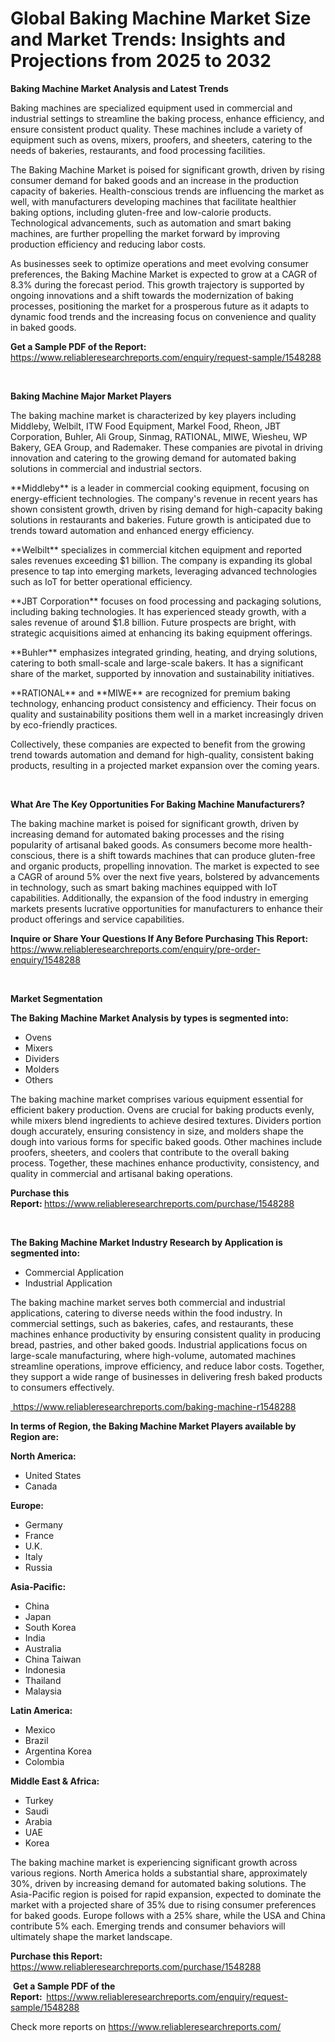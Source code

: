 <p><h1>Global Baking Machine Market Size and Market Trends: Insights and Projections from 2025 to 2032</h1></p><p><strong>Baking Machine Market Analysis and Latest Trends</strong></p>
<p><p>Baking machines are specialized equipment used in commercial and industrial settings to streamline the baking process, enhance efficiency, and ensure consistent product quality. These machines include a variety of equipment such as ovens, mixers, proofers, and sheeters, catering to the needs of bakeries, restaurants, and food processing facilities. </p><p>The Baking Machine Market is poised for significant growth, driven by rising consumer demand for baked goods and an increase in the production capacity of bakeries. Health-conscious trends are influencing the market as well, with manufacturers developing machines that facilitate healthier baking options, including gluten-free and low-calorie products. Technological advancements, such as automation and smart baking machines, are further propelling the market forward by improving production efficiency and reducing labor costs.</p><p>As businesses seek to optimize operations and meet evolving consumer preferences, the Baking Machine Market is expected to grow at a CAGR of 8.3% during the forecast period. This growth trajectory is supported by ongoing innovations and a shift towards the modernization of baking processes, positioning the market for a prosperous future as it adapts to dynamic food trends and the increasing focus on convenience and quality in baked goods.</p></p>
<p><strong>Get a Sample PDF of the Report:&nbsp;</strong> <a href="https://www.reliableresearchreports.com/enquiry/request-sample/1548288?utm_campaign=2102&utm_medium=2&utm_source=Github&utm_content=ia&utm_term=20022025&utm_id=baking-machine">https://www.reliableresearchreports.com/enquiry/request-sample/1548288</a></p>
<p>&nbsp;</p>
<p><strong>Baking Machine Major Market Players</strong></p>
<p><p>The baking machine market is characterized by key players including Middleby, Welbilt, ITW Food Equipment, Markel Food, Rheon, JBT Corporation, Buhler, Ali Group, Sinmag, RATIONAL, MIWE, Wiesheu, WP Bakery, GEA Group, and Rademaker. These companies are pivotal in driving innovation and catering to the growing demand for automated baking solutions in commercial and industrial sectors.</p><p>**Middleby** is a leader in commercial cooking equipment, focusing on energy-efficient technologies. The company's revenue in recent years has shown consistent growth, driven by rising demand for high-capacity baking solutions in restaurants and bakeries. Future growth is anticipated due to trends toward automation and enhanced energy efficiency.</p><p>**Welbilt** specializes in commercial kitchen equipment and reported sales revenues exceeding $1 billion. The company is expanding its global presence to tap into emerging markets, leveraging advanced technologies such as IoT for better operational efficiency.</p><p>**JBT Corporation** focuses on food processing and packaging solutions, including baking technologies. It has experienced steady growth, with a sales revenue of around $1.8 billion. Future prospects are bright, with strategic acquisitions aimed at enhancing its baking equipment offerings.</p><p>**Buhler** emphasizes integrated grinding, heating, and drying solutions, catering to both small-scale and large-scale bakers. It has a significant share of the market, supported by innovation and sustainability initiatives.</p><p>**RATIONAL** and **MIWE** are recognized for premium baking technology, enhancing product consistency and efficiency. Their focus on quality and sustainability positions them well in a market increasingly driven by eco-friendly practices.</p><p>Collectively, these companies are expected to benefit from the growing trend towards automation and demand for high-quality, consistent baking products, resulting in a projected market expansion over the coming years.</p></p>
<p>&nbsp;</p>
<p><strong>What Are The Key Opportunities For Baking Machine Manufacturers?</strong></p>
<p><p>The baking machine market is poised for significant growth, driven by increasing demand for automated baking processes and the rising popularity of artisanal baked goods. As consumers become more health-conscious, there is a shift towards machines that can produce gluten-free and organic products, propelling innovation. The market is expected to see a CAGR of around 5% over the next five years, bolstered by advancements in technology, such as smart baking machines equipped with IoT capabilities. Additionally, the expansion of the food industry in emerging markets presents lucrative opportunities for manufacturers to enhance their product offerings and service capabilities.</p></p>
<p><strong>Inquire or Share Your Questions If Any Before Purchasing This Report:</strong> <a href="https://www.reliableresearchreports.com/enquiry/pre-order-enquiry/1548288?utm_campaign=2102&utm_medium=2&utm_source=Github&utm_content=ia&utm_term=20022025&utm_id=baking-machine">https://www.reliableresearchreports.com/enquiry/pre-order-enquiry/1548288</a></p>
<p>&nbsp;</p>
<p><strong>Market Segmentation</strong></p>
<p><strong>The Baking Machine Market Analysis by types is segmented into:</strong></p>
<p><ul><li>Ovens</li><li>Mixers</li><li>Dividers</li><li>Molders</li><li>Others</li></ul></p>
<p><p>The baking machine market comprises various equipment essential for efficient bakery production. Ovens are crucial for baking products evenly, while mixers blend ingredients to achieve desired textures. Dividers portion dough accurately, ensuring consistency in size, and molders shape the dough into various forms for specific baked goods. Other machines include proofers, sheeters, and coolers that contribute to the overall baking process. Together, these machines enhance productivity, consistency, and quality in commercial and artisanal baking operations.</p></p>
<p><strong>Purchase this Report:&nbsp;</strong><a href="https://www.reliableresearchreports.com/purchase/1548288?utm_campaign=2102&utm_medium=2&utm_source=Github&utm_content=ia&utm_term=20022025&utm_id=baking-machine">https://www.reliableresearchreports.com/purchase/1548288</a></p>
<p>&nbsp;</p>
<p><strong>The Baking Machine Market Industry Research by Application is segmented into:</strong></p>
<p><ul><li>Commercial Application</li><li>Industrial Application</li></ul></p>
<p><p>The baking machine market serves both commercial and industrial applications, catering to diverse needs within the food industry. In commercial settings, such as bakeries, cafes, and restaurants, these machines enhance productivity by ensuring consistent quality in producing bread, pastries, and other baked goods. Industrial applications focus on large-scale manufacturing, where high-volume, automated machines streamline operations, improve efficiency, and reduce labor costs. Together, they support a wide range of businesses in delivering fresh baked products to consumers effectively.</p></p>
<p><a href="https://www.reliableresearchreports.com/baking-machine-r1548288?utm_campaign=2102&utm_medium=2&utm_source=Github&utm_content=ia&utm_term=20022025&utm_id=baking-machine">&nbsp;https://www.reliableresearchreports.com/baking-machine-r1548288</a></p>
<p><strong>In terms of Region, the Baking Machine Market Players available by Region are:</strong></p>
<p>
    <p> <strong> North America: </strong>
        <ul>
            <li>United States</li>
            <li>Canada</li>
        </ul>
        </p> 
    <p> <strong> Europe: </strong>
        <ul>
            <li>Germany</li>
            <li>France</li>
            <li>U.K.</li>
            <li>Italy</li>
            <li>Russia</li>
        </ul>
        </p> 
    <p> <strong> Asia-Pacific: </strong>
        <ul>
            <li>China</li>
            <li>Japan</li>
            <li>South Korea</li>
            <li>India</li>
            <li>Australia</li>
            <li>China Taiwan</li>
            <li>Indonesia</li>
            <li>Thailand</li>
            <li>Malaysia</li>
        </ul>
        </p> 
    <p> <strong> Latin America: </strong>
        <ul>
            <li>Mexico</li>
            <li>Brazil</li>
            <li>Argentina Korea</li>
            <li>Colombia</li>
        </ul>
        </p> 
    <p> <strong> Middle East & Africa: </strong>
        <ul>
            <li>Turkey</li>
            <li>Saudi</li>
            <li>Arabia</li>
            <li>UAE</li>
            <li>Korea</li>
        </ul>
    </p>
    </p>
<p><p>The baking machine market is experiencing significant growth across various regions. North America holds a substantial share, approximately 30%, driven by increasing demand for automated baking solutions. The Asia-Pacific region is poised for rapid expansion, expected to dominate the market with a projected share of 35% due to rising consumer preferences for baked goods. Europe follows with a 25% share, while the USA and China contribute 5% each. Emerging trends and consumer behaviors will ultimately shape the market landscape.</p></p>
<p><strong>Purchase this Report: </strong><a href="https://www.reliableresearchreports.com/purchase/1548288?utm_campaign=2102&utm_medium=2&utm_source=Github&utm_content=ia&utm_term=20022025&utm_id=baking-machine">https://www.reliableresearchreports.com/purchase/1548288</a></p>
<p>&nbsp;<strong>Get a Sample PDF of the Report:&nbsp;&nbsp;</strong><a href="https://www.reliableresearchreports.com/enquiry/request-sample/1548288?utm_campaign=2102&utm_medium=2&utm_source=Github&utm_content=ia&utm_term=20022025&utm_id=baking-machine">https://www.reliableresearchreports.com/enquiry/request-sample/1548288</a></p>
<p><strong></strong></p>
<p>Check more reports on <a href="https://www.reliableresearchreports.com/?utm_campaign=2102&utm_medium=2&utm_source=Github&utm_content=ia&utm_term=20022025&utm_id=baking-machine">https://www.reliableresearchreports.com/</a></p>